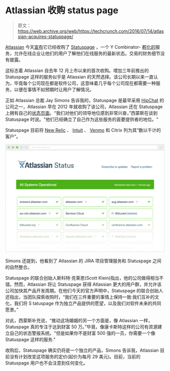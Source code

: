# Atlassian 收购 status page 

> 原文：<https://web.archive.org/web/https://techcrunch.com/2016/07/14/atlassian-acquires-statuspage/>

[Atlassian](https://web.archive.org/web/20230130100805/https://www.crunchbase.com/organization/atlassian) 今天[宣布](https://web.archive.org/web/20230130100805/http://blogs.atlassian.com/2016/07/atlassian-acquires-statuspage/)它已经收购了 [Statuspage](https://web.archive.org/web/20230130100805/https://www.statuspage.io/) ，一个 Y Combinator- [孵化的](https://web.archive.org/web/20230130100805/https://techcrunch.com/2013/07/16/statuspage-lets-anyone-communicate-with-customers-about-errors-and-outages/)服务，允许在线企业让他们的用户了解他们在线服务的最新状态。交易的财务细节没有披露。

这标志着 Atlassian 自去年 12 月上市以来的首次收购。增加三年前推出的 Statuspage 这样的服务似乎是 Atlassian 的天然选择。该公司长期以来一直认为，毕竟每个公司现在都是软件公司，这意味着几乎每个公司现在都需要一种服务，以便在事情不如预期时让用户了解情况。

正如 Atlassian 总裁 Jay Simons 告诉我的，Statuspage 是最早采用 [HipChat](https://web.archive.org/web/20230130100805/https://www.crunchbase.com/organization/hipchat) 的公司之一，Atlassian 早在 2012 年就收购了该公司，Atlassian 还在 Statuspage 上拥有自己的[状态页面](https://web.archive.org/web/20230130100805/http://status.atlassian.com/)。“我们对他们的领导地位感到非常兴奋，”西蒙斯在谈到 Statuspage 时说。"他们已经确立了自己作为这些服务的首要提供者的地位。"

Statuspage 目前将 [New Relic](https://web.archive.org/web/20230130100805/https://www.crunchbase.com/organization/new-relic) 、 [Intuit](https://web.archive.org/web/20230130100805/https://www.crunchbase.com/organization/intuit) 、 [Venmo](https://web.archive.org/web/20230130100805/https://www.crunchbase.com/organization/venmo) 和 Citrix 列为其“数以千计的客户”。

[![hero-compressed](img/feb34ecc54a7a96a6265ae92c4d82711.png)](https://web.archive.org/web/20230130100805/https://techcrunch.com/wp-content/uploads/2016/07/hero-compressed.jpg)

Simons 还提到，他看到了 Atlassian 的 JIRA 项目管理服务和 Statuspage 之间的自然整合。

Statuspage 的联合创始人斯科特·克莱恩(Scott Klein)指出，他的公司做得相当不错。然而，Atlassian 将让 Statuspage 获得 Atlassian 更大的用户群，并允许该公司加快其产品开发周期。在他们今天的官方声明中，Statuspage 的联合创始人还指出，当团队探索收购时，“我们在三件重要的事情上保持一致:我们互补的文化，我们将 S tatuspage 作为独立产品提供的愿望，以及我们对软件未来的共同愿景。”

对此，西蒙斯补充说，“推动这场婚姻的另一个方面是，像 Atlassian 一样，Statuspage 真的专注于达到财富 50 万。”毕竟，像康卡斯特这样的公司有资源建立自己的状态警报系统。"但是如果你不是财富 500 强的一员，你需要一个像 Statuspage 这样的服务."

收购后，Statuspage 确实仍将是一个独立的产品，Simons 告诉我，Atlassian 目前没有计划改变这项服务的定价(起价为每月 29 美元)。目前，当前的 Statuspage 用户也不会注意到任何变化。